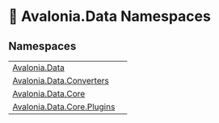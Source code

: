 # 📂 Avalonia.Data Namespaces






## Namespaces
<table>
<tr>
<td><a href="N_Avalonia_Data">Avalonia.Data</a></td>
<td></td>
</tr>
<tr>
<td><a href="N_Avalonia_Data_Converters">Avalonia.Data.Converters</a></td>
<td></td>
</tr>
<tr>
<td><a href="N_Avalonia_Data_Core">Avalonia.Data.Core</a></td>
<td></td>
</tr>
<tr>
<td><a href="N_Avalonia_Data_Core_Plugins">Avalonia.Data.Core.Plugins</a></td>
<td></td>
</tr>
</table>
